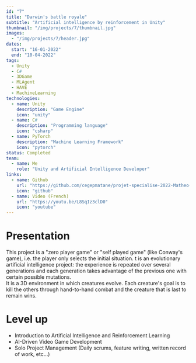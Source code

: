 ```yaml
---
id: "7"
title: "Darwin's battle royale"
subtitle: "Artificial intelligence by reinforcement in Unity"
thumbnail: "/img/projects/7/thumbnail.jpg"
images:
  - "/img/projects/7/header.jpg"
dates:
  start: "16-01-2022"
  end: "10-04-2022"
tags:
  - Unity
  - C#
  - 3DGame
  - MLAgent
  - HAVE
  - MachineLearning
technologies:
  - name: Unity
    description: "Game Engine"
    icon: "unity"
  - name: C#
    description: "Programming language"
    icon: "csharp"
  - name: PyTorch
    description: "Machine Learning Framework"
    icon: "pytorch"
status: Completed
team:
  - name: Me
    role: "Unity and Artificial Intelligence Developer"
links:
  - name: Github
    url: "https://github.com/cegepmatane/projet-specialise-2022-Matheo-Galuba"
    icon: "github"
  - name: Video (French)
    url: "https://youtu.be/L8SqIz3clD0"
    icon: "youtube"
---
```


# Presentation
This project is a "zero player game" or "self played game" (like Conway's game), i.e. the player only selects the initial situation. t is an evolutionary artificial intelligence project: the experience is repeated over several generations and each generation takes advantage of the previous one with certain possible mutations.<br/>It is a 3D environment in which creatures evolve. Each creature's goal is to kill the others through hand-to-hand combat and the creature that is last to remain wins.

# Level up
<ul><li>Introduction to Artificial Intelligence and Reinforcement Learning</li><li>AI-Driven Video Game Development</li><li>Solo Project Management (Daily scrums, feature writing, written record of work, etc…)</li></ul>


